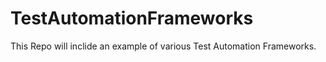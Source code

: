# TestAutomationFrameworks




This Repo will inclide an example of various Test Automation Frameworks.